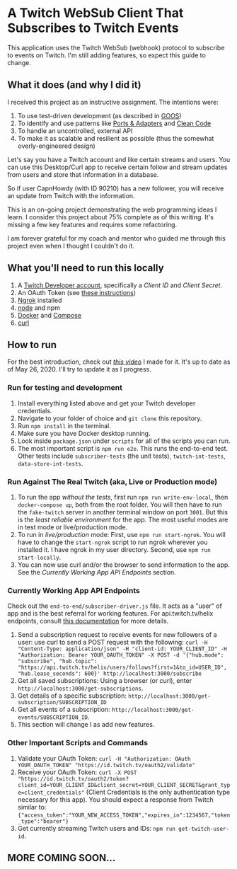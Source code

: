 # A Twitch WebSub Client That Subscribes to Twitch Events

This application uses the Twitch WebSub (webhook) protocol to subscribe to events on Twitch. I'm still adding features, so expect this guide to change.

## What it does (and why I did it)

I received this project as an instructive assignment. The intentions were:

1. To use test-driven development (as described in [GOOS](http://www.growing-object-oriented-software.com/))
2. To identify and use patterns like [Ports & Adapters](http://wiki.c2.com/?PortsAndAdaptersArchitecture) and [Clean Code](https://www.oreilly.com/library/view/clean-code/9780136083238/)
3. To handle an uncontrolled, external API
4. To make it as scalable and resilient as possible (thus the somewhat overly-engineered design)

Let's say you have a Twitch account and like certain streams and users. You can use this Desktop/Curl app to receive certain follow and stream updates from users and store that information in a database.

So if user CapnHowdy (with ID 90210) has a new follower, you will receive an update from Twitch with the information.

This is an on-going project demonstrating the web programming ideas I learn. I consider this project about 75% complete as of this writing. It's missing a few key features and requires some refactoring.

I am forever grateful for my coach and mentor who guided me through this project even when I thought I couldn't do it.

## What you'll need to run this locally

1. A [Twitch Developer account](https://dev.twitch.tv/), specifically a _Client ID_ and _Client Secret_.
2. An OAuth Token (see [these instructions](https://dev.twitch.tv/docs/authentication/getting-tokens-oauth#oauth-client-credentials-flow))
3. [Ngrok](https://ngrok.com/) installed
4. [node](https://nodejs.org/en/) and npm
5. [Docker](https://www.docker.com/) and [Compose](https://docs.docker.com/compose/)
6. [curl](https://curl.haxx.se/download.html)

## How to run

For the best introduction, check out _[this video](https://vimeo.com/422954757/95166b91f5)_ I made for it. It's up to date as of May 26, 2020. I'll try to update it as I progress.

### Run for testing and development

1. Install everything listed above and get your Twitch developer credentials.
2. Navigate to your folder of choice and `git clone` this repository.
3. Run `npm install` in the terminal.
4. Make sure you have Docker desktop running.
5. Look inside `package.json` under `scripts` for all of the scripts you can run.
6. The most important script is `npm run e2e`. This runs the end-to-end test. Other tests include `subscriber-tests` (the unit tests), `twitch-int-tests`, `data-store-int-tests`.

### Run Against The Real Twitch (aka, Live or Production mode)

1. To run the app _without the tests_, first run `npm run write-env-local`, then `docker-compose up`, both from the root folder. You will then have to run the `fake-twitch` server in another terminal window on port `3001`. But this is the _least reliable environment_ for the app. The most useful modes are in test mode or live/production mode.
2. To run in _live/production_ mode: First, use `npm run start-ngrok`. You will have to change the `start-ngrok` script to run ngrok wherever you installed it. I have ngrok in my user directory. Second, use `npm run start-locally`.
3. You can now use curl and/or the browser to send information to the app. See the _Currently Working App API Endpoints_ section.

### Currently Working App API Endpoints

Check out the `end-to-end/subscriber-driver.js` file. It acts as a "user" of app and is the best referral for working features. For api.twitch.tv/helix endpoints, consult [this documentation](https://dev.twitch.tv/docs/api/webhooks-reference) for more details.

1. Send a subscription request to receive events for new followers of a user: use curl to send a POST request with the following: `curl -H "Content-Type: application/json" -H "client-id: YOUR_CLIENT_ID" -H "Authorization: Bearer YOUR_OAUTH_TOKEN" -X POST -d '{"hub.mode": "subscribe", "hub.topic": "https://api.twitch.tv/helix/users/follows?first=1&to_id=USER_ID", "hub.lease_seconds": 600}' http://localhost:3000/subscribe`
2. Get all saved subscriptions: Using a browser (or curl), enter `http://localhost:3000/get-subscriptions`.
3. Get details of a specific subscription: `http://localhost:3000/get-subscription/SUBSCRIPTION_ID`
4. Get all events of a subscription: `http://localhost:3000/get-events/SUBSCRIPTION_ID`.
5. This section will change I as add new features.

### Other Important Scripts and Commands

1. Validate your OAuth Token: `curl -H "Authorization: OAuth YOUR_OAUTH_TOKEN" "https://id.twitch.tv/oauth2/validate"`
2. Receive your OAuth Token: `curl -X POST "https://id.twitch.tv/oauth2/token?client_id=YOUR_CLIENT_ID&client_secret=YOUR_CLIENT_SECRET&grant_type=client_credentials"` (Client Credentials is the only authentication type necessary for this app). You should expect a response from Twitch similar to: `{"access_token":"YOUR_NEW_ACCESS_TOKEN","expires_in":1234567,"token_type":"bearer"}`
3. Get currently streaming Twitch users and IDs: `npm run get-twitch-user-id`.

## MORE COMING SOON...
